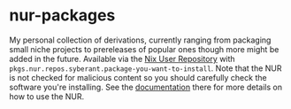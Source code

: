 # nur-packages
My personal collection of derivations, currently ranging from packaging small niche projects to prereleases of popular ones though more might be added in the future.
Available via the [Nix User Repository](https://github.com/nix-community/NUR) with `pkgs.nur.repos.syberant.package-you-want-to-install`.
Note that the NUR is not checked for malicious content so you should carefully check the software you're installing.
See the [documentation](https://github.com/nix-community/NUR#installation) there for more details on how to use the NUR.

